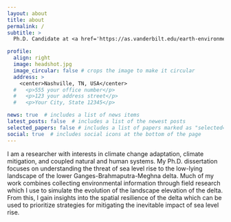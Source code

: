 ```yaml
---
layout: about
title: about
permalink: /
subtitle: >
  Ph.D. Candidate at <a href='https://as.vanderbilt.edu/earth-environmental-sciences/'>Vanderbilt University</a> and 2023 <a href='https://www.opm.gov/news/releases/2023/02/release-us-office-of-personnel-management-announces-finalists-for-class-of-2023-presidential-management-fellows/'>Presidential Management Fellows (PMF) Program</a> Finalist

profile:
  align: right
  image: headshot.jpg
  image_circular: false # crops the image to make it circular
  address: >
    <center>Nashville, TN, USA</center>
  #   <p>555 your office number</p>
  #   <p>123 your address street</p>
  #   <p>Your City, State 12345</p>

news: true  # includes a list of news items
latest_posts: false  # includes a list of the newest posts
selected_papers: false # includes a list of papers marked as "selected={true}"
social: true  # includes social icons at the bottom of the page
---
```


I am a researcher with interests in climate change adaptation, climate mitigation, and coupled natural and human systems. My Ph.D. dissertation focuses on understanding the threat of sea level rise to the low-lying landscape of the lower Ganges-Brahmaputra-Meghna delta. Much of my work combines collecting environmental information through field research which I use to simulate the evolution of the landscape elevation of the delta. From this, I gain insights into the spatial resilience of the delta which can be used to prioritize strategies for mitigating the inevitable impact of sea level rise.
